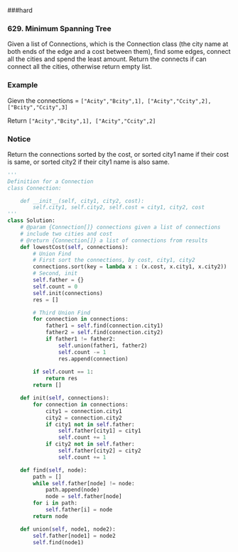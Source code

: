 ###hard

### 629. Minimum Spanning Tree

Given a list of Connections, which is the Connection class (the city name at both ends of the edge and a cost between them), find some edges, connect all the cities and spend the least amount.
Return the connects if can connect all the cities, otherwise return empty list.

### Example

Gievn the connections = `["Acity","Bcity",1], ["Acity","Ccity",2], ["Bcity","Ccity",3]`

Return `["Acity","Bcity",1], ["Acity","Ccity",2]`

### Notice

Return the connections sorted by the cost, or sorted city1 name if their cost is same, or sorted city2 if their city1 name is also same.

```python
'''
Definition for a Connection
class Connection:

    def __init__(self, city1, city2, cost):
        self.city1, self.city2, self.cost = city1, city2, cost
'''
class Solution:
    # @param {Connection[]} connections given a list of connections
    # include two cities and cost
    # @return {Connection[]} a list of connections from results
    def lowestCost(self, connections):
        # Union Find
        # First sort the connections, by cost, city1, city2
        connections.sort(key = lambda x : (x.cost, x.city1, x.city2))
        # Second, init
        self.father = {}
        self.count = 0
        self.init(connections)
        res = []

        # Third Union Find
        for connection in connections:
            father1 = self.find(connection.city1)
            father2 = self.find(connection.city2)
            if father1 != father2:
                self.union(father1, father2)
                self.count -= 1
                res.append(connection)
        
        if self.count == 1:
            return res
        return []

    def init(self, connections):
        for connection in connections:
            city1 = connection.city1
            city2 = connection.city2
            if city1 not in self.father:
                self.father[city1] = city1
                self.count += 1
            if city2 not in self.father:
                self.father[city2] = city2
                self.count += 1

    def find(self, node):
        path = []
        while self.father[node] != node:
            path.append(node)
            node = self.father[node]
        for i in path:
            self.father[i] = node
        return node

    def union(self, node1, node2):
        self.father[node1] = node2
        self.find(node1)
```

